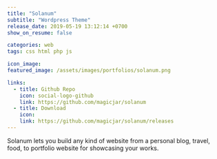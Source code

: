 ```yaml
---
title: "Solanum"
subtitle: "Wordpress Theme"
release_date: 2019-05-19 13:12:14 +0700
show_on_resume: false

categories: web
tags: css html php js

icon_image:
featured_image: /assets/images/portfolios/solanum.png

links:
  - title: Github Repo
    icon: social-logo-github
    link: https://github.com/magicjar/solanum
  - title: Download
    icon: 
    link: https://github.com/magicjar/solanum/releases
---
```

Solanum lets you build any kind of website from a personal blog, travel, food, to portfolio website for showcasing your works.